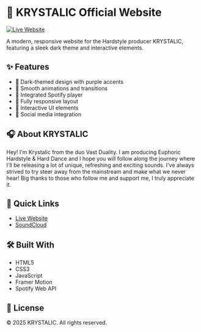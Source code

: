 # 🎵 KRYSTALIC Official Website

[![Live Website](https://img.shields.io/badge/Visit-Live%20Website-blueviolet)](https://krystalicmusic.vercel.app/)

A modern, responsive website for the Hardstyle producer KRYSTALIC, featuring a sleek dark theme and interactive elements.

## ✨ Features

- 🌙 Dark-themed design with purple accents
- 🎨 Smooth animations and transitions
- 🎵 Integrated Spotify player
- 📱 Fully responsive layout
- 💫 Interactive UI elements
- 🔗 Social media integration

## 🎧 About KRYSTALIC

Hey! I'm Krystalic from the duo Vast Duality. I am producing Euphoric Hardstyle & Hard Dance and I hope you will follow along the journey where I'll be releasing a lot of unique, refreshing and exciting sounds. I've always strived to try steer away from the mainstream and make what we never hear! Big thanks to those who follow me and support me, I truly appreciate it.

## 🔗 Quick Links

- [Live Website](https://krystalicmusic.vercel.app/)
- [SoundCloud](https://soundcloud.com/officialkrystalic)

## 🛠️ Built With

- HTML5
- CSS3
- JavaScript
- Framer Motion
- Spotify Web API

## 📄 License

© 2025 KRYSTALIC. All rights reserved. 
